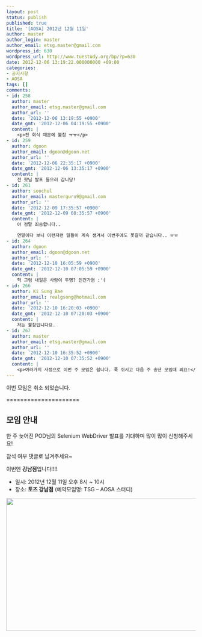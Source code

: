 ```yaml
---
layout: post
status: publish
published: true
title: '[AOSA] 2012년 12월 11일'
author: master
author_login: master
author_email: etsg.master@gmail.com
wordpress_id: 630
wordpress_url: http://www.tuestudy.org/bp/?p=630
date: 2012-12-06 13:19:22.000000000 +09:00
categories:
- 공지사항
- AOSA
tags: []
comments:
- id: 258
  author: master
  author_email: etsg.master@gmail.com
  author_url: ''
  date: '2012-12-06 13:19:55 +0900'
  date_gmt: '2012-12-06 04:19:55 +0900'
  content: |
    <p>전 회식 때문에 불참 ㅠㅠ</p>
- id: 259
  author: dgoon
  author_email: dgoon@dgoon.net
  author_url: ''
  date: '2012-12-06 22:35:17 +0900'
  date_gmt: '2012-12-06 13:35:17 +0900'
  content: |
    전 팟님 발표 들으러 갑니당!
- id: 261
  author: soochul
  author_email: masterguru9@gmail.com
  author_url: ''
  date: '2012-12-09 17:35:57 +0900'
  date_gmt: '2012-12-09 08:35:57 +0900'
  content: |
    아 정말 죄송합니다..

    연말이다 보니 이런저런 일들이 계속 생겨서 이번주에도 못갈꺼 같습니다.. ㅠㅠ
- id: 264
  author: dgoon
  author_email: dgoon@dgoon.net
  author_url: ''
  date: '2012-12-10 16:05:59 +0900'
  date_gmt: '2012-12-10 07:05:59 +0900'
  content: |
    헉 그럼 내일은 사람이 두명? 인건가염 :'(
- id: 266
  author: Ki Sung Bae
  author_email: realgsong@hotmail.com
  author_url: ''
  date: '2012-12-10 16:20:03 +0900'
  date_gmt: '2012-12-10 07:20:03 +0900'
  content: |
    저는 불참입니다요.
- id: 267
  author: master
  author_email: etsg.master@gmail.com
  author_url: ''
  date: '2012-12-10 16:35:52 +0900'
  date_gmt: '2012-12-10 07:35:52 +0900'
  content: |
    <p>여러가지 사정으로 이번 주 모임은 쉽니다. 푹 쉬시고 다음 주 송년 모임때 뵈요!</p>
---
```

이번 모임은 취소 되었습니다.



=====================



<h2>모임 안내</h2>

한 주 늦어진 POD님의 Selenium WebDriver 발표를 기대하며 많이 많이 신청해주세요!

참석 여부 댓글로 남겨주세요~



이번엔 <strong>강남점</strong>입니다!!!!



<ul>
<li>일시: 2012년 12월 11일 오후 8시 ~ 10시</li>
<li>장소: <strong>토즈 강남점</strong> (예약모임명: TSG – AOSA 스터디)</li>
</ul>

<a href="http://www.tuestudy.org/bp/wp-content/uploads/2012/02/toz_kangnam.png"><img src="http://www.tuestudy.org/bp/wp-content/uploads/2012/02/toz_kangnam.png" alt="" title="토즈 강남점" width="715" height="353" class="alignnone size-full wp-image-79" /></a>


